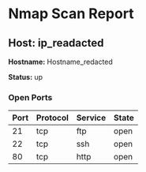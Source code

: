# Nmap Scan Report

## Host: ip_readacted
**Hostname:** Hostname_redacted

**Status:** up

### Open Ports

| Port | Protocol | Service | State |
|------|----------|---------|-------|
| 21 | tcp | ftp | open |
| 22 | tcp | ssh | open |
| 80 | tcp | http | open |

